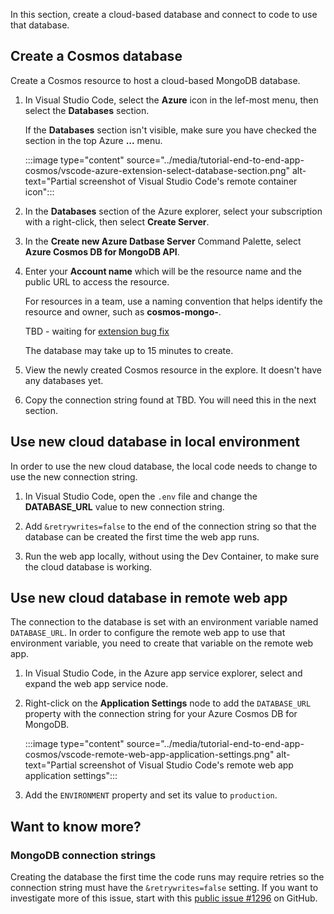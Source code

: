 In this section, create a cloud-based database and connect to code to use that database. 

## Create a Cosmos database

Create a Cosmos resource to host a cloud-based MongoDB database. 

1. In Visual Studio Code, select the **Azure** icon in the lef-most menu, then select the **Databases** section. 

    If the **Databases** section isn't visible, make sure you have checked the section in the top Azure **...** menu. 

    :::image type="content" source="../media/tutorial-end-to-end-app-cosmos/vscode-azure-extension-select-database-section.png" alt-text="Partial screenshot of Visual Studio Code's remote container icon"::: 

1. In the **Databases** section of the Azure explorer, select your subscription with a right-click, then select **Create Server**.
1. In the **Create new Azure Datbase Server** Command Palette, select **Azure Cosmos DB for MongoDB API**. 
1. Enter your **Account name** which will be the resource name and the public URL to access the resource. 

    For resources in a team, use a naming convention that helps identify the resource and owner, such as **cosmos-mongo-<YOUR-NAME>**.

    TBD - waiting for [extension bug fix](https://github.com/microsoft/vscode-cosmosdb/issues/1721)

    The database may take up to 15 minutes to create. 

1. View the newly created Cosmos resource in the explore. It doesn't have any databases yet. 
1. Copy the connection string found at TBD. You will need this in the next section.

## Use new cloud database in local environment

In order to use the new cloud database, the local code needs to change to use the new connection string. 

1. In Visual Studio Code, open the `.env` file and change the **DATABASE_URL** value to new connection string. 
1. Add `&retrywrites=false` to the end of the connection string so that the database can be created the first time the web app runs. 

1. Run the web app locally, without using the Dev Container, to make sure the cloud database is working. 

## Use new cloud database in remote web app

The connection to the database is set with an environment variable named `DATABASE_URL`. In order to configure the remote web app to use that environment variable, you need to create that variable on the remote web app. 

1. In Visual Studio Code, in the Azure app service explorer, select and expand the web app service node.
1.  Right-click on the **Application Settings** node to add the `DATABASE_URL` property with the connection string for your Azure Cosmos DB for MongoDB. 

    :::image type="content" source="../media/tutorial-end-to-end-app-cosmos/vscode-remote-web-app-application-settings.png" alt-text="Partial screenshot of Visual Studio Code's remote web app application settings"::: 

1. Add the `ENVIRONMENT` property and set its value to `production`.




## Want to know more? 

### MongoDB connection strings
Creating the database the first time the code runs may require retries so the connection string must have the `&retrywrites=false` setting. If you want to investigate more of this issue, start with this [public issue #1296](https://github.com/microsoft/vscode-cosmosdb/issues/1296) on GitHub. 